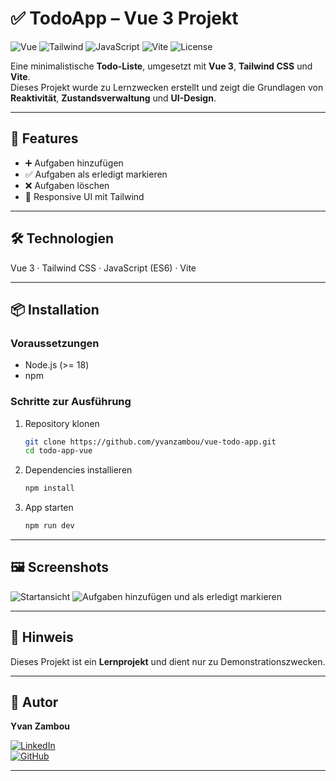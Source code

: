 # ✅ TodoApp – Vue 3 Projekt  

![Vue](https://img.shields.io/badge/Vue-3-42b883?logo=vue.js)
![Tailwind](https://img.shields.io/badge/TailwindCSS-3-38b2ac?logo=tailwindcss)
![JavaScript](https://img.shields.io/badge/JavaScript-ES6-yellow?logo=javascript)
![Vite](https://img.shields.io/badge/Vite-4-646cff?logo=vite)
![License](https://img.shields.io/badge/License-MIT-green)

Eine minimalistische **Todo-Liste**, umgesetzt mit **Vue 3**, **Tailwind CSS** und **Vite**.  
Dieses Projekt wurde zu Lernzwecken erstellt und zeigt die Grundlagen von **Reaktivität**, **Zustandsverwaltung** und **UI-Design**.  

---

## 🚀 Features  
- ➕ Aufgaben hinzufügen  
- ✅ Aufgaben als erledigt markieren  
- ❌ Aufgaben löschen  
- 🎨 Responsive UI mit Tailwind  

---

## 🛠️ Technologien  
Vue 3 · Tailwind CSS · JavaScript (ES6) · Vite  

---

## 📦 Installation  

### Voraussetzungen  
- Node.js (>= 18)  
- npm 

### Schritte zur Ausführung  
1. Repository klonen  
   ```bash
   git clone https://github.com/yvanzambou/vue-todo-app.git
   cd todo-app-vue

2. Dependencies installieren  
   ```bash
   npm install

3. App starten  
   ```bash
   npm run dev

---

## 🖼️ Screenshots

![Startansicht](public/docs/screenshots/todo-app1.png)
![Aufgaben hinzufügen und als erledigt markieren](public/docs/screenshots/todo-app2.png)

---

## 📄 Hinweis  
Dieses Projekt ist ein **Lernprojekt** und dient nur zu Demonstrationszwecken.  

---

## 👤 Autor  
**Yvan Zambou**  

[![LinkedIn](https://img.shields.io/badge/LinkedIn-Profil-blue?logo=linkedin)](https://linkedin.com/in/yvan-zambou-29aba9261)  
[![GitHub](https://img.shields.io/badge/GitHub-Projekte-black?logo=github)](https://github.com/yvanzambou)  

---

